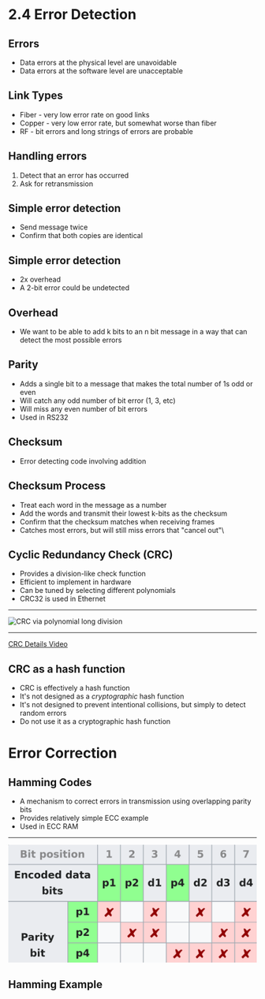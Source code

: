 2.4 Error Detection
===================

Errors
------

- Data errors at the physical level are unavoidable
- Data errors at the software level are unacceptable

Link Types
----------

- Fiber - very low error rate on good links
- Copper - very low error rate, but somewhat worse than fiber
- RF - bit errors and long strings of errors are probable

Handling errors
---------------

1. Detect that an error has occurred
2. Ask for retransmission

Simple error detection
----------------------

- Send message twice
- Confirm that both copies are identical

Simple error detection
----------------------

- 2x overhead
- A 2-bit error could be undetected

Overhead
--------

- We want to be able to add k bits to an n bit message in a way that can detect the most possible errors

Parity
------

- Adds a single bit to a message that makes the total number of 1s odd or even
- Will catch any odd number of bit error (1, 3, etc)
- Will miss any even number of bit errors
- Used in RS232

Checksum
--------

- Error detecting code involving addition

Checksum Process
----------------

- Treat each word in the message as a number
- Add the words and transmit their lowest k-bits as the checksum
- Confirm that the checksum matches when receiving frames
- Catches most errors, but will still miss errors that "cancel out"\

Cyclic Redundancy Check (CRC)
-----------------------------

- Provides a division-like check function
- Efficient to implement in hardware
- Can be tuned by selecting different polynomials
- CRC32 is used in Ethernet

---

![CRC via polynomial long division](https://book.systemsapproach.org/_images/f02-15-9780123850591.png)

---

[CRC Details Video](https://www.youtube.com/watch?v=izG7qT0EpBw)

CRC as a hash function
----------------------

- CRC is effectively a hash function
- It's not designed as a *cryptographic* hash function
- It's not  designed to prevent intentional collisions, but simply to detect random errors
- Do not use it as a cryptographic hash function

Error Correction
================

Hamming Codes
-------------

- A mechanism to correct errors in transmission using overlapping parity bits
- Provides relatively simple ECC example
- Used in ECC RAM

---

![Hamming parity coverage](media/hamming.png)

Hamming Example
---------------
